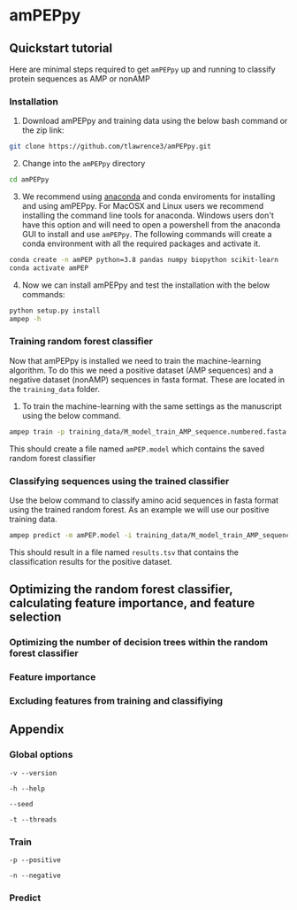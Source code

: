 # amPEPpy

## Quickstart tutorial
Here are minimal steps required to get `amPEPpy` up and running to classify protein sequences as AMP or nonAMP

### Installation
1. Download amPEPpy and training data using the below bash command or the zip link: 
```bash
git clone https://github.com/tlawrence3/amPEPpy.git
```
2. Change into the `amPEPpy` directory
```bash
cd amPEPpy
```
3. We recommend using [anaconda](https://www.anaconda.com/products/individual) and conda enviroments for installing and using amPEPpy. For MacOSX and Linux users we recommend installing the command line tools for anaconda. Windows users don't have this option and will need to open a powershell from the anaconda GUI to install and use `amPEPpy`. The following commands will create a conda environment with all the required packages and activate it.
```bash
conda create -n amPEP python=3.8 pandas numpy biopython scikit-learn
conda activate amPEP
```
4. Now we can install amPEPpy and test the installation with the below commands:
```bash
python setup.py install
ampep -h
```

### Training random forest classifier
Now that amPEPpy is installed we need to train the machine-learning algorithm. To do this we need a positive dataset (AMP sequences) and a negative dataset (nonAMP) sequences in fasta format. These are located in the `training_data` folder.

1. To train the machine-learning with the same settings as the manuscript using the below command.
```bash
ampep train -p training_data/M_model_train_AMP_sequence.numbered.fasta -n training_data/M_model_train_nonAMP_sequence.numbered.proplen.subsample.fasta --seed 2012
```

This should create a file named `amPEP.model` which contains the saved random forest classifier

### Classifying sequences using the trained classifier
Use the below command to classify amino acid sequences in fasta format using the trained random forest. As an example we will use our positive training data.

```bash
ampep predict -m amPEP.model -i training_data/M_model_train_AMP_sequence.numbered.fasta -o results.tsv --seed 2012
```

This should result in a file named `results.tsv` that contains the classification results for the positive dataset.

## Optimizing the random forest classifier, calculating feature importance, and feature selection
### Optimizing the number of decision trees within the random forest classifier
### Feature importance
### Excluding features from training and classifiying

## Appendix
### Global options
`-v --version`

`-h --help`

`--seed`

`-t --threads`

### Train
`-p --positive`

`-n --negative`

### Predict
